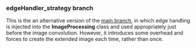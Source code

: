 ### edgeHandler_strategy branch

This is the an alternative version of the [main branch](/../main), in which edge handling is injected into the **ImageProcessing** class and used appropriately just before the image convolution. However, it introduces some overhead and forces to create the extended image each time, rather than once.

